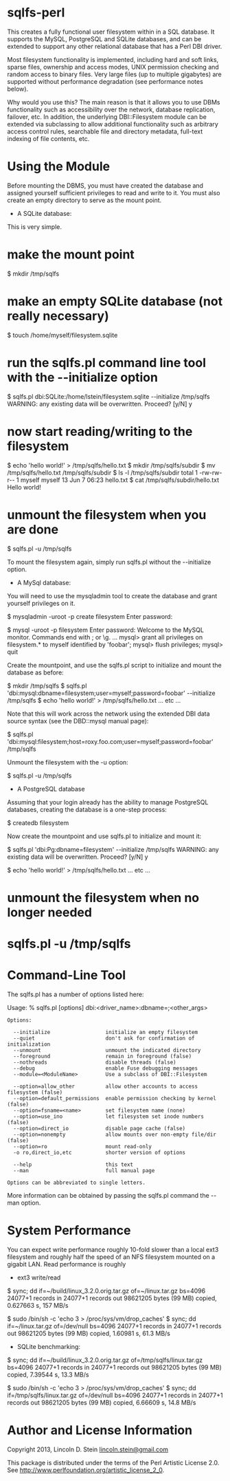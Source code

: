 sqlfs-perl
==========

This creates a fully functional user filesystem within in a SQL
database. It supports the MySQL, PostgreSQL and SQLite databases, and
can be extended to support any other relational database that has a
Perl DBI driver.

Most filesystem functionality is implemented, including hard and soft
links, sparse files, ownership and access modes, UNIX permission
checking and random access to binary files. Very large files (up to
multiple gigabytes) are supported without performance degradation (see
performance notes below).

Why would you use this? The main reason is that it allows you to use
DBMs functionality such as accessibility over the network, database
replication, failover, etc. In addition, the underlying
DBI::Filesystem module can be extended via subclassing to allow
additional functionality such as arbitrary access control rules,
searchable file and directory metadata, full-text indexing of file
contents, etc.

Using the Module
================

Before mounting the DBMS, you must have created the database and
assigned yourself sufficient privileges to read and write to it. You
must also create an empty directory to serve as the mount point.

* A SQLite database:

This is very simple.

 # make the mount point
 $ mkdir /tmp/sqlfs

 # make an empty SQLite database (not really necessary)
 $ touch /home/myself/filesystem.sqlite

 # run the sqlfs.pl command line tool with the --initialize option
 $ sqlfs.pl dbi:SQLite:/home/lstein/filesystem.sqlite --initialize /tmp/sqlfs
 WARNING: any existing data will be overwritten. Proceed? [y/N] y

 # now start reading/writing to the filesystem
 $ echo 'hello world!' > /tmp/sqlfs/hello.txt
 $ mkdir /tmp/sqlfs/subdir
 $ mv /tmp/sqlfs/hello.txt /tmp/sqlfs/subdir
 $ ls -l /tmp/sqlfs/subdir
 total 1
 -rw-rw-r-- 1 myself myself 13 Jun  7 06:23 hello.txt
 $ cat /tmp/sqlfs/subdir/hello.txt
 Hello world!

 # unmount the filesystem when you are done
 $ sqlfs.pl -u /tmp/sqlfs

To mount the filesystem again, simply run sqlfs.pl without the
--initialize option.

* A MySql database:

You will need to use the mysqladmin tool to create the database and
grant yourself privileges on it.

 $ mysqladmin -uroot -p create filesystem
 Enter password: 

 $ mysql -uroot -p filesystem
 Enter password: 
 Welcome to the MySQL monitor.  Commands end with ; or \g.
 ...
 mysql> grant all privileges on filesystem.* to myself identified by 'foobar';
 mysql> flush privileges;
 mysql> quit

Create the mountpoint, and use the sqlfs.pl script to initialize and
mount the database as before:

 $ mkdir /tmp/sqlfs
 $ sqlfs.pl 'dbi:mysql:dbname=filesystem;user=myself;password=foobar' --initialize /tmp/sqlfs
 $ echo 'hello world!' > /tmp/sqlfs/hello.txt
 ... etc ... 

Note that this will work across the network using the extended DBI
data source syntax (see the DBD::mysql manual page):

 $ sqlfs.pl 'dbi:mysql:filesystem;host=roxy.foo.com;user=myself;password=foobar' /tmp/sqlfs

Unmount the filesystem with the -u option:

 $ sqlfs.pl -u /tmp/sqlfs

* A PostgreSQL database

Assuming that your login already has the ability to manage PostgreSQL
databases, creating the database is a one-step process:

 $ createdb filesystem

Now create the mountpoint and use sqlfs.pl to initialize and mount
it:

 $ sqlfs.pl 'dbi:Pg:dbname=filesystem' --initialize /tmp/sqlfs
 WARNING: any existing data will be overwritten. Proceed? [y/N] y
 
 $ echo 'hello world!' > /tmp/sqlfs/hello.txt
 ... etc ... 

 # unmount the filesystem when no longer needed
 # sqlfs.pl -u /tmp/sqlfs

Command-Line Tool
=================

The sqlfs.pl has a number of options listed here:

 Usage:
     % sqlfs.pl [options] dbi:<driver_name>:dbname=<name>;<other_args> <mount point>

    Options:

      --initialize                  initialize an empty filesystem
      --quiet                       don't ask for confirmation of initialization
      --unmount                     unmount the indicated directory
      --foreground                  remain in foreground (false)
      --nothreads                   disable threads (false)
      --debug                       enable Fuse debugging messages
      --module=<ModuleName>         Use a subclass of DBI::Filesystem

      --option=allow_other          allow other accounts to access filesystem (false)
      --option=default_permissions  enable permission checking by kernel (false)
      --option=fsname=<name>        set filesystem name (none)
      --option=use_ino              let filesystem set inode numbers (false)
      --option=direct_io            disable page cache (false)
      --option=nonempty             allow mounts over non-empty file/dir (false)
      --option=ro                   mount read-only
      -o ro,direct_io,etc           shorter version of options

      --help                        this text
      --man                         full manual page

    Options can be abbreviated to single letters.

More information can be obtained by passing the sqlfs.pl command the
--man option.

System Performance
==================

You can expect write performance roughly 10-fold slower than a local
ext3 filesystem and roughly half the speed of an NFS filesystem
mounted on a gigabit LAN. Read performance is roughly 

 * ext3 write/read

 $ sync; dd if=~/build/linux_3.2.0.orig.tar.gz of=~/linux.tar.gz bs=4096
 24077+1 records in
 24077+1 records out
 98621205 bytes (99 MB) copied, 0.627663 s, 157 MB/s

 $ sudo /bin/sh -c 'echo 3 > /proc/sys/vm/drop_caches'
 $ sync; dd if=~/linux.tar.gz of=/dev/null bs=4096
 24077+1 records in
 24077+1 records out
 98621205 bytes (99 MB) copied, 1.60981 s, 61.3 MB/s

 * SQLite benchmarking:

 $ sync; dd if=~/build/linux_3.2.0.orig.tar.gz of=/tmp/sqlfs/linux.tar.gz bs=4096
 24077+1 records in
 24077+1 records out
 98621205 bytes (99 MB) copied, 7.39544 s, 13.3 MB/s

 $ sudo /bin/sh -c 'echo 3 > /proc/sys/vm/drop_caches'
 $ sync; dd if=/tmp/sqlfs/linux.tar.gz of=/dev/null bs=4096
 24077+1 records in
 24077+1 records out
 98621205 bytes (99 MB) copied, 6.66609 s, 14.8 MB/s

Author and License Information
==============================

Copyright 2013, Lincoln D. Stein <lincoln.stein@gmail.com>

This package is distributed under the terms of the Perl Artistic
License 2.0. See http://www.perlfoundation.org/artistic_license_2_0.
